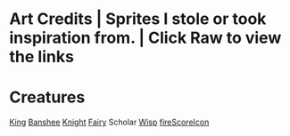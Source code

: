 # Art Credits | Sprites I stole or took inspiration from. | Click Raw to view the links
# Creatures
[King]([url](https://www.reddit.com/r/PixelArt/comments/ai9wmk/king_made_by_harveydentmd_for_a_card_game_we_are/))
[Banshee]([url](https://days-bygone-wiki.fandom.com/wiki/Banshee))
[Knight]([url](https://www.redbubble.com/i/art-board-print/Pixel-Art-Knight-by-AdiDsgn/38497478.7Q6GI))
[Fairy]([url](https://www.pinterest.com/pin/757871443543351844/))
Scholar
[Wisp]([url](https://www.vecteezy.com/vector-art/22869446-8-bit-pixel-cute-fire-monster-illustration-of-pixel-art-vector-cute-creature-doodle-set))
[fireScoreIcon]([url](https://www.pinterest.com/pin/664984701205472235/))
